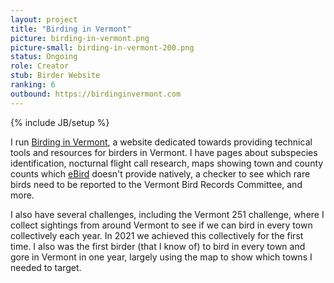 ```yaml
---
layout: project
title: "Birding in Vermont"
picture: birding-in-vermont.png
picture-small: birding-in-vermont-200.png
status: Ongoing
role: Creator
stub: Birder Website
ranking: 6
outbound: https://birdinginvermont.com
---
```

{% include JB/setup %}

I run [Birding in Vermont](https://birdinginvermont.com), a website dedicated towards providing technical tools and resources for birders in Vermont. I have pages about subspecies identification, nocturnal flight call research, maps showing town and county counts which [eBird](https://ebird.org) doesn't provide natively, a checker to see which rare birds need to be reported to the Vermont Bird Records Committee, and more.

I also have several challenges, including the Vermont 251 challenge, where I collect sightings from around Vermont to see if we can bird in every town collectively each year. In 2021 we achieved this collectively for the first time. I also was the first birder (that I know of) to bird in every town and gore in Vermont in one year, largely using the map to show which towns I needed to target.
